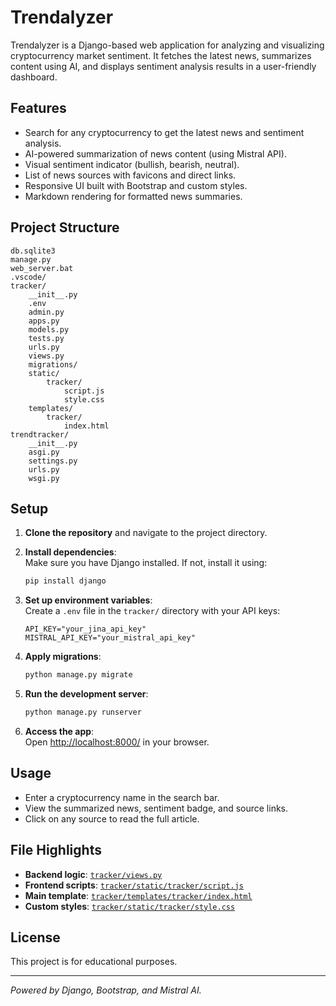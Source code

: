 # Trendalyzer

Trendalyzer is a Django-based web application for analyzing and visualizing cryptocurrency market sentiment. It fetches the latest news, summarizes content using AI, and displays sentiment analysis results in a user-friendly dashboard.

## Features

- Search for any cryptocurrency to get the latest news and sentiment analysis.
- AI-powered summarization of news content (using Mistral API).
- Visual sentiment indicator (bullish, bearish, neutral).
- List of news sources with favicons and direct links.
- Responsive UI built with Bootstrap and custom styles.
- Markdown rendering for formatted news summaries.

## Project Structure

```
db.sqlite3
manage.py
web_server.bat
.vscode/
tracker/
    __init__.py
    .env
    admin.py
    apps.py
    models.py
    tests.py
    urls.py
    views.py
    migrations/
    static/
        tracker/
            script.js
            style.css
    templates/
        tracker/
            index.html
trendtracker/
    __init__.py
    asgi.py
    settings.py
    urls.py
    wsgi.py
```

## Setup

1. **Clone the repository** and navigate to the project directory.

2. **Install dependencies**:  
   Make sure you have Django installed. If not, install it using:
    ```sh
    pip install django
    ```

3. **Set up environment variables**:  
   Create a `.env` file in the `tracker/` directory with your API keys:
    ```
    API_KEY="your_jina_api_key"
    MISTRAL_API_KEY="your_mistral_api_key"
    ```

4. **Apply migrations**:
    ```sh
    python manage.py migrate
    ```

5. **Run the development server**:
    ```sh
    python manage.py runserver
    ```

6. **Access the app**:  
   Open [http://localhost:8000/](http://localhost:8000/) in your browser.

## Usage

- Enter a cryptocurrency name in the search bar.
- View the summarized news, sentiment badge, and source links.
- Click on any source to read the full article.

## File Highlights

- **Backend logic**: [`tracker/views.py`](tracker/views.py)
- **Frontend scripts**: [`tracker/static/tracker/script.js`](tracker/static/tracker/script.js)
- **Main template**: [`tracker/templates/tracker/index.html`](tracker/templates/tracker/index.html)
- **Custom styles**: [`tracker/static/tracker/style.css`](tracker/static/tracker/style.css)

## License

This project is for educational purposes.

---

*Powered by Django, Bootstrap, and Mistral AI.*